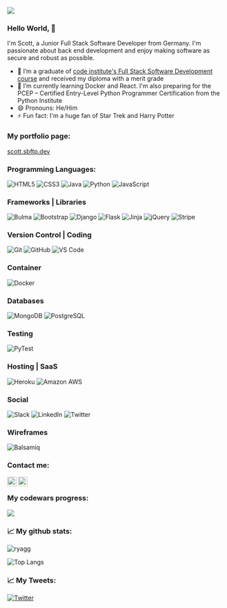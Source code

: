 <div>
         <img src="https://res.cloudinary.com/psbgbp/image/upload/t_profile_cover/v1647086047/profile/back_cover_iqmfe5.webp"/>
                    </div>
                    
### Hello World, 👋

I'm Scott, a Junior Full Stack Software Developer from Germany. I'm passionate about back end development and enjoy making software as secure and robust as possible.

- 🔭 I’m a graduate of <a href="https://codeinstitute.net/de/full-stack-software-development-diploma/">code institute's Full Stack Software Development course</a> and received my diploma with a merit grade
- 🌱 I’m currently learning Docker and React. I'm also preparing for the PCEP – Certified Entry-Level Python Programmer Certification from the Python  Institute
- 😄 Pronouns: He/Him
- ⚡ Fun fact: I'm a huge fan of Star Trek and Harry Potter

### My portfolio page:
[scott.sbftp.dev](https://scott.sbftp.dev/)

### Programming Languages:
![HTML5](https://img.shields.io/badge/-HTML5-E34F26?style=plastic&logo=html5&logoColor=white)
![CSS3](https://img.shields.io/badge/-CSS3-1572B6?style=plastic&logo=css3)
![Java](https://img.shields.io/badge/-Java-e40000?&style=plastic&logo=java&logoColor=fff)
![Python](https://img.shields.io/badge/-Python-1e415e?style=plastic&logo=Python&logoColor=ffe873)
![JavaScript](https://img.shields.io/badge/-JavaScript-181717?style=plastic&logo=javascript)

### Frameworks | Libraries
![Bulma](https://img.shields.io/badge/-Bulma-181717?style=plastic&logo=bulma)
![Bootstrap](https://img.shields.io/badge/-Bootstrap-563D7C?style=plastic&logo=bootstrap&logoColor=fff)
![Django](https://img.shields.io/badge/-Django-0c4b33?style=plastic&logo=Django)
![Flask](https://img.shields.io/badge/-Flask-181717?style=plastic&logo=flask)
![Jinja](https://img.shields.io/badge/Jinja%20-%23000000.svg?&style=plastic&logo=Jinja&logoColor=B41717)
![jQuery](https://img.shields.io/badge/-jQuery-0769ad?style=plastic&logo=jquery&logoColor=78cff5)
![Stripe](https://img.shields.io/badge/-Stripe-646EDE?style=plastic&logo=html5&logoColor=fff)

### Version Control | Coding
![Git](https://img.shields.io/badge/-Git-181717?style=plastic&logo=git)
![GitHub](https://img.shields.io/badge/-GitHub-181717?style=plastic&logo=github)
![VS Code](https://img.shields.io/badge/-VS%20Code-007ACC?style=plastic&logo=visual-studio-code)

### Container
![Docker](https://img.shields.io/badge/-Docker-181717?style=plastic&logo=docker)

### Databases
![MongoDB](https://img.shields.io/badge/-MongoDB-181717?style=plastic&logo=mongodb)
![PostgreSQL](https://img.shields.io/badge/-PostgreSQL-32668f?style=plastic&logo=postgresql&logoColor=fff)

### Testing
![PyTest](https://img.shields.io/badge/-Pytest-696969?style=plastic&logo=pytest)

### Hosting | SaaS
![Heroku](https://img.shields.io/badge/-Heroku-430098?style=plastic&logo=heroku)
![Amazon AWS](https://img.shields.io/badge/-Amazon%20AWS-232f3e?style=plastic&logo=amazon-aws&logoColor=eb912d)

### Social
![Slack](https://img.shields.io/badge/-Slack-4a154b?style=plastic&logo=slack)
![LinkedIn](https://img.shields.io/badge/-LinkedIn-0a66c2?style=plastic&logo=linkedin)
![Twitter](https://img.shields.io/badge/-Twitter-181717?style=plastic&logo=twitter)

### Wireframes
![Balsamiq](https://img.shields.io/badge/Balsamiq%20-%23A60000.svg?&style=plastic&logo=Balsamiq&logoColor=FFFFFF)

### Contact me:
<a href="https://twitter.com/scottboening">
  <img align="left" alt="Scott Boening | Twitter" width="22px" src="https://raw.githubusercontent.com/peterthehan/peterthehan/master/assets/twitter.svg" />
</a>
<a href="https://www.linkedin.com/in/scott-boening-junior-software-developer/">
  <img align="left" alt="Scott's LinkedIn" width="22px" src="https://raw.githubusercontent.com/peterthehan/peterthehan/master/assets/linkedin.svg" />
</a>

<br />

### My codewars progress:

<img src="https://www.codewars.com/users/Ryagg/badges/small"/>

### 📈 My github stats:

<p align="left"> 
<img src="https://github-readme-stats.vercel.app/api?username=ryagg&show_icons=true&theme=nord" alt="ryagg" />
  
![Top Langs](https://github-readme-stats.vercel.app/api/top-langs/?username=ryagg&hide=TeX&layout=compact&theme=nord) 
  <br />

 
### 📈 My Tweets:


[![Twitter](https://github-readme-twitter.gazf.vercel.app/api?id=scottboening&layout=wide)](https://twitter.com/scottboening)
